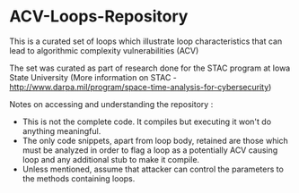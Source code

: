 # ACV-Loops-Repository
This is a curated set of loops which illustrate loop characteristics that can lead to algorithmic complexity vulnerabilities (ACV)

The set was curated as part of research done for the STAC program at Iowa State University (More information on STAC - http://www.darpa.mil/program/space-time-analysis-for-cybersecurity)

Notes on accessing and understanding the repository :
- This is not the complete code. It compiles but executing it won't do anything meaningful.
- The only code snippets, apart from loop body, retained are those which must be analyzed in order to flag a loop as a potentially ACV causing loop and any additional stub to make it compile.
- Unless mentioned, assume that attacker can control the parameters to the methods containing loops.

